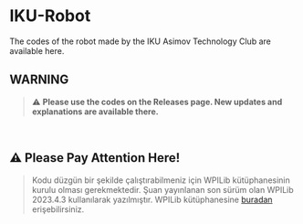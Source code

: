 # IKU-Robot
The codes of the robot made by the IKU Asimov Technology Club are available here.
<br>
## WARNING
> :warning: **Please use the codes on the Releases page. New updates and explanations are available there.**
<br>

## :warning: Please Pay Attention Here!
> Kodu düzgün bir şekilde çalıştırabilmeniz için WPILib kütüphanesinin kurulu olması gerekmektedir. Şuan yayınlanan son sürüm olan WPILib 2023.4.3 kullanılarak yazılmıştır. WPILib kütüphanesine <a href="https://github.com/wpilibsuite/allwpilib/releases">buradan</a> erişebilirsiniz. 
